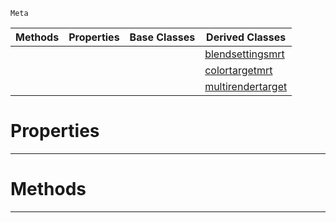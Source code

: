  `Meta`

|Methods|Properties|Base Classes|Derived Classes|
|---|---|---|---|
| | | |[blendsettingsmrt](https://plasmaengine.github.io/PlasmaDocs/Plasma1/C++/code_reference/class_reference/blendsettingsmrt.markdown)|
| | | |[colortargetmrt](https://plasmaengine.github.io/PlasmaDocs/Plasma1/C++/code_reference/class_reference/colortargetmrt.markdown)|
| | | |[multirendertarget](https://plasmaengine.github.io/PlasmaDocs/Plasma1/C++/code_reference/class_reference/multirendertarget.markdown)|


 #  Properties


---  
 #  Methods


---  
 

 